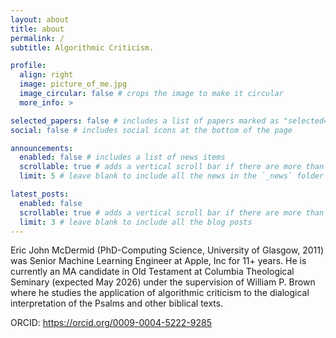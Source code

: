 ```yaml
---
layout: about
title: about
permalink: /
subtitle: Algorithmic Criticism.

profile:
  align: right
  image: picture_of_me.jpg
  image_circular: false # crops the image to make it circular
  more_info: >

selected_papers: false # includes a list of papers marked as "selected={true}"
social: false # includes social icons at the bottom of the page

announcements:
  enabled: false # includes a list of news items
  scrollable: true # adds a vertical scroll bar if there are more than 3 news items
  limit: 5 # leave blank to include all the news in the `_news` folder

latest_posts:
  enabled: false
  scrollable: true # adds a vertical scroll bar if there are more than 3 new posts items
  limit: 3 # leave blank to include all the blog posts
---
```


Eric John McDermid (PhD-Computing Science, University of Glasgow, 2011) was Senior Machine Learning Engineer at Apple, Inc for 11+ years. He is currently an MA candidate in Old Testament at Columbia Theological Seminary (expected May 2026) under the supervision of William P. Brown where he studies the application of algorithmic criticism to the dialogical interpretation of the Psalms and other biblical texts.

ORCID:  https://orcid.org/0009-0004-5222-9285
